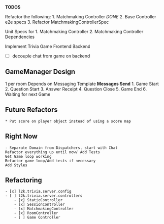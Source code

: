 **TODOS**

Refactor the following:
	1. Matchmaking Controller *DONE*
	2. Base Controller e2e specs
	3. Refactor MatchmakingControllerSpec
	
Unit Specs for 
	1. Matchmaking Controller
	2. Matchmaking Controller Dependencies
	

Implement Trivia Game
	Frontend
	Backend

- [ ] decouple chat from game on backend

	
## GameManager Design

1 per room
Depends on Messaging Template
	**Messages Send**
		1. Game	Start
		2. Question Start
		3. Answer Receipt
		4. Question Close
		5. Game End
		6. Waiting for next Game
		
		
## Future Refactors
	
	* Put score on player object instead of using a score map
	
## Right Now
	- Separate Domain from Dispatchers, start with Chat
	Refactor everything up until now/ Add Tests
	Get Game loop working
	Refactor game loop/Add tests if necessary
	Add Styles
	
## Refactoring

	- [x] l2k.trivia.server.config
	- [ ] l2k.trivia.server.controllers
		- [x] StaticController
		- [x] SessionController
		- [x] MatchmakingController
		- [x] RoomController
		- [ ] Game Controller
		
	